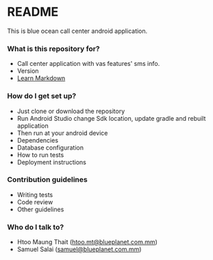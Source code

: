 # README #

This is blue ocean call center android application.

### What is this repository for? ###

* Call center application with vas features' sms info.
* Version
* [Learn Markdown](https://bitbucket.org/tutorials/markdowndemo)

### How do I get set up? ###

* Just clone or download the repository 
* Run Android Studio change Sdk location, update gradle and rebuilt application
* Then run at your android device
* Dependencies
* Database configuration
* How to run tests
* Deployment instructions

### Contribution guidelines ###

* Writing tests
* Code review
* Other guidelines

### Who do I talk to? ###

* Htoo Maung Thait (htoo.mt@blueplanet.com.mm)
* Samuel Salai (samuel@blueplanet.com.mm)